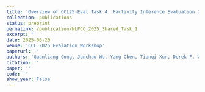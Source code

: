 ```yaml
---
title: 'Overview of CCL25-Eval Task 4: Factivity Inference Evaluation 2025'
collection: publications
status: preprint
permalink: /publication/NLPCC_2025_Shared_Task_1
excerpt: ''
date: 2025-06-20
venue: 'CCL 2025 Evalation Workshop'
paperurl: ''
authors: 'Guanliang Cong, Junchao Wu, Yang Chen, Tianqi Xun, Derek F. Wong, Bin Li, Yulin Yuan*'
citation: ''
paper: ''
code: ''
show_year: False
---
```

